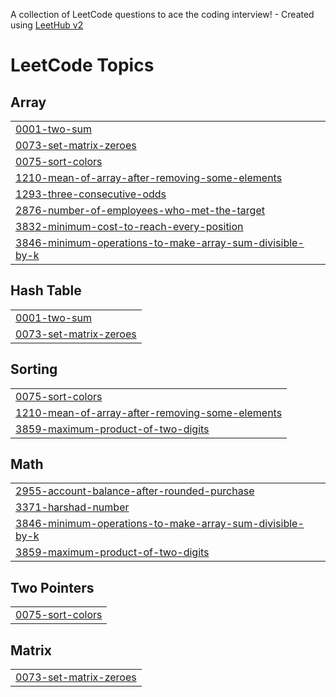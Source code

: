 A collection of LeetCode questions to ace the coding interview! - Created using [LeetHub v2](https://github.com/arunbhardwaj/LeetHub-2.0)
<!---LeetCode Topics Start-->
# LeetCode Topics
## Array
|  |
| ------- |
| [0001-two-sum](https://github.com/Rohan-Codes702/LeetCode-Problem-Soutions/tree/master/0001-two-sum) |
| [0073-set-matrix-zeroes](https://github.com/Rohan-Codes702/LeetCode-Problem-Soutions/tree/master/0073-set-matrix-zeroes) |
| [0075-sort-colors](https://github.com/Rohan-Codes702/LeetCode-Problem-Soutions/tree/master/0075-sort-colors) |
| [1210-mean-of-array-after-removing-some-elements](https://github.com/Rohan-Codes702/LeetCode-Problem-Soutions/tree/master/1210-mean-of-array-after-removing-some-elements) |
| [1293-three-consecutive-odds](https://github.com/Rohan-Codes702/LeetCode-Problem-Soutions/tree/master/1293-three-consecutive-odds) |
| [2876-number-of-employees-who-met-the-target](https://github.com/Rohan-Codes702/LeetCode-Problem-Soutions/tree/master/2876-number-of-employees-who-met-the-target) |
| [3832-minimum-cost-to-reach-every-position](https://github.com/Rohan-Codes702/LeetCode-Problem-Soutions/tree/master/3832-minimum-cost-to-reach-every-position) |
| [3846-minimum-operations-to-make-array-sum-divisible-by-k](https://github.com/Rohan-Codes702/LeetCode-Problem-Soutions/tree/master/3846-minimum-operations-to-make-array-sum-divisible-by-k) |
## Hash Table
|  |
| ------- |
| [0001-two-sum](https://github.com/Rohan-Codes702/LeetCode-Problem-Soutions/tree/master/0001-two-sum) |
| [0073-set-matrix-zeroes](https://github.com/Rohan-Codes702/LeetCode-Problem-Soutions/tree/master/0073-set-matrix-zeroes) |
## Sorting
|  |
| ------- |
| [0075-sort-colors](https://github.com/Rohan-Codes702/LeetCode-Problem-Soutions/tree/master/0075-sort-colors) |
| [1210-mean-of-array-after-removing-some-elements](https://github.com/Rohan-Codes702/LeetCode-Problem-Soutions/tree/master/1210-mean-of-array-after-removing-some-elements) |
| [3859-maximum-product-of-two-digits](https://github.com/Rohan-Codes702/LeetCode-Problem-Soutions/tree/master/3859-maximum-product-of-two-digits) |
## Math
|  |
| ------- |
| [2955-account-balance-after-rounded-purchase](https://github.com/Rohan-Codes702/LeetCode-Problem-Soutions/tree/master/2955-account-balance-after-rounded-purchase) |
| [3371-harshad-number](https://github.com/Rohan-Codes702/LeetCode-Problem-Soutions/tree/master/3371-harshad-number) |
| [3846-minimum-operations-to-make-array-sum-divisible-by-k](https://github.com/Rohan-Codes702/LeetCode-Problem-Soutions/tree/master/3846-minimum-operations-to-make-array-sum-divisible-by-k) |
| [3859-maximum-product-of-two-digits](https://github.com/Rohan-Codes702/LeetCode-Problem-Soutions/tree/master/3859-maximum-product-of-two-digits) |
## Two Pointers
|  |
| ------- |
| [0075-sort-colors](https://github.com/Rohan-Codes702/LeetCode-Problem-Soutions/tree/master/0075-sort-colors) |
## Matrix
|  |
| ------- |
| [0073-set-matrix-zeroes](https://github.com/Rohan-Codes702/LeetCode-Problem-Soutions/tree/master/0073-set-matrix-zeroes) |
<!---LeetCode Topics End-->